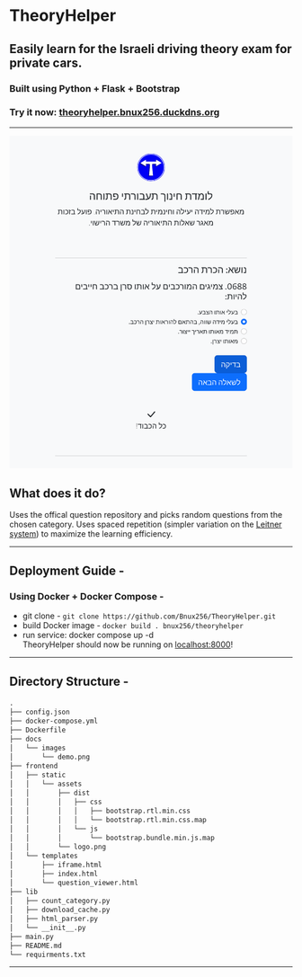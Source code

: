 # **TheoryHelper**
## Easily learn for the Israeli driving theory exam for private cars.
### Built using Python + Flask + Bootstrap
### Try it now: [theoryhelper.bnux256.duckdns.org](https://theoryhelper.bnux256.duckdns.org)
---

![demo image](/docs/images/demo.png)
## What does it do?

 Uses the offical question repository and picks random questions from the chosen category. Uses spaced repetition (simpler variation on the [Leitner system](https://en.wikipedia.org/wiki/Leitner_system)) to maximize the learning efficiency.

---
## Deployment Guide - 
### Using Docker + Docker Compose - 
- git clone - `git clone https://github.com/Bnux256/TheoryHelper.git`
- build Docker image - `docker build . bnux256/theoryhelper`
- run service: docker compose up -d \
TheoryHelper should now be running on [localhost:8000](localhost:8000)!
---
## Directory Structure - 
```
.
├── config.json
├── docker-compose.yml
├── Dockerfile
├── docs
│   └── images
│       └── demo.png
├── frontend
│   ├── static
│   │   └── assets
│   │       ├── dist
│   │       │   ├── css
│   │       │   │   ├── bootstrap.rtl.min.css
│   │       │   │   └── bootstrap.rtl.min.css.map
│   │       │   └── js
│   │       │       └── bootstrap.bundle.min.js.map
│   │       └── logo.png
│   └── templates
│       ├── iframe.html
│       ├── index.html
│       └── question_viewer.html
├── lib
│   ├── count_category.py
│   ├── download_cache.py
│   ├── html_parser.py
│   └── __init__.py
├── main.py
├── README.md
└── requirments.txt
```
---
